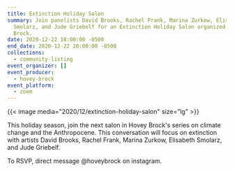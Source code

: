 ```yaml
---
title: Extinction Holiday Salon
summary: Join panelists David Brooks, Rachel Frank, Marina Zurkow, Elisabeth
  Smolarz, and Jude Griebelf for an Extinction Holiday Salon organized by Hovey
  Brock.
date: 2020-12-22 18:00:00 -0500
end_date: 2020-12-22 20:00:00 -0500
collections:
  - community-listing
event_organizer: []
event_producer:
  - hovey-brock
event_platform:
  - zoom
---
```

{{< image media="2020/12/extinction-holiday-salon" size="lg" >}}



This holiday season, join the next salon in Hovey Brock's series on climate change and the Anthropocene. This conversation will focus on extinction with artists David Brooks, Rachel Frank, Marina Zurkow, Elisabeth Smolarz, and Jude Griebelf. 

To RSVP, direct message @hoveybrock on instagram.